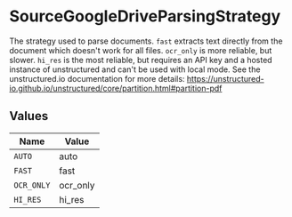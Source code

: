# SourceGoogleDriveParsingStrategy

The strategy used to parse documents. `fast` extracts text directly from the document which doesn't work for all files. `ocr_only` is more reliable, but slower. `hi_res` is the most reliable, but requires an API key and a hosted instance of unstructured and can't be used with local mode. See the unstructured.io documentation for more details: https://unstructured-io.github.io/unstructured/core/partition.html#partition-pdf


## Values

| Name       | Value      |
| ---------- | ---------- |
| `AUTO`     | auto       |
| `FAST`     | fast       |
| `OCR_ONLY` | ocr_only   |
| `HI_RES`   | hi_res     |
